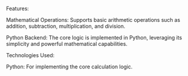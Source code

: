 Features:

  Mathematical Operations: Supports basic arithmetic operations such as addition, subtraction, multiplication, and division.

  Python Backend: The core logic is implemented in Python, leveraging its simplicity and powerful mathematical capabilities.


Technologies Used:

  Python: For implementing the core calculation logic.


